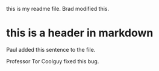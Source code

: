 this is my readme file. Brad modified this.

# this is a header in markdown

Paul added this sentence to the file. 

Professor Tor Coolguy fixed this bug.
